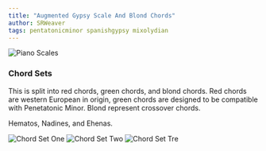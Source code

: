 ```yaml
---
title: "Augmented Gypsy Scale And Blond Chords"
author: SRWeaver
tags: pentatonicminor spanishgypsy mixolydian
---
```

![Piano Scales](https://raw.githubusercontent.com/LWFlouisa/SRWeaverAzupop/main/images/MusicTheory/scale_chart.png)

### Chord Sets
This is split into red chords, green chords, and blond chords. Red chords are western European in origin, green chords are designed to be compatible with Penetatonic Minor. Blond represent crossover chords.

Hematos, Nadines, and Ehenas.

![Chord Set One](https://raw.githubusercontent.com/LWFlouisa/SRWeaverAzupop/main/images/MusicTheory/red_chords.png)
![Chord Set Two](https://raw.githubusercontent.com/LWFlouisa/SRWeaverAzupop/main/images/MusicTheory/green_chords.png)
![Chord Set Tre](https://raw.githubusercontent.com/LWFlouisa/SRWeaverAzupop/main/images/MusicTheory/blond_chords.png)
